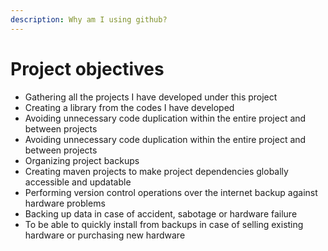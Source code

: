 ```yaml
---
description: Why am I using github?
---
```


# Project objectives

* Gathering all the projects I have developed under this project
* Creating a library from the codes I have developed
* Avoiding unnecessary code duplication within the entire project and between projects
* Avoiding unnecessary code duplication within the entire project and between projects
* Organizing project backups
* Creating maven projects to make project dependencies globally accessible and updatable
* Performing version control operations over the internet backup against hardware problems
* Backing up data in case of accident, sabotage or hardware failure
* To be able to quickly install from backups in case of selling existing hardware or purchasing new hardware
